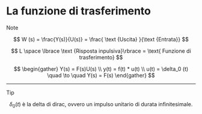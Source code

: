 # La funzione di trasferimento

>[!NOTE]
>$$
>W (s) = \frac{Y(s)}{U(s)} = \frac{ \text {Uscita} }{\text {Entrata}}
>$$
>
>$$
>L \space \lbrace \text {Risposta inpulsiva}\rbrace = \text{ Funzione di trasferimento}
>$$
>
>$$
>\begin{gather}
>Y(s) = F(s)U(s) \\
>y(t) = f(t) * u(t) \\
>u(t) = \delta_0 (t) \quad \to \quad Y(s) = F(s)
>\end{gather}
>$$

***
>[!TIP]
>$$\delta_0 (t) \text { è la delta di dirac, ovvero un impulso unitario di durata infinitesimale.}$$
